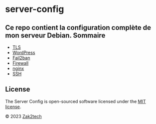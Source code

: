 # server-config
Ce repo contient la configuration complète de mon serveur Debian.
Sommaire
--------
* [TLS](modules/tls.md)
* [WordPress](modules/wordpress.md)
* [Fail2ban](modules/fail2ban.md)
* [Firewall](modules/firewall.md)
* [nginx](modules/nginx.md)
* [SSH](modules/ssh.md)

License
-------

The Server Config is open-sourced software licensed under the [MIT license](https://opensource.org/licenses/MIT).

&copy; 2023 [Zak2tech](https://zak2tech.com)
